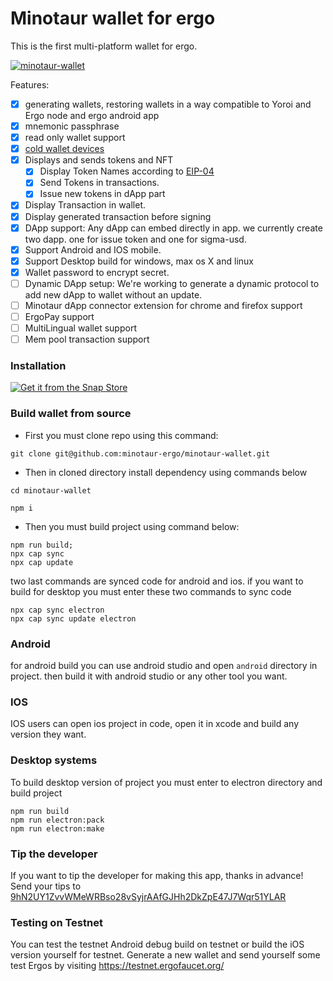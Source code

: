 # Minotaur wallet for ergo

This is the first multi-platform wallet for ergo.


[![minotaur-wallet](https://snapcraft.io/minotaur-wallet/badge.svg)](https://snapcraft.io/minotaur-wallet)

Features:

- [X] generating wallets, restoring wallets in a way compatible to Yoroi and Ergo node and ergo android app
- [X] mnemonic passphrase
- [X] read only wallet support
- [X] [cold wallet devices](https://github.com/ergoplatform/ergo-wallet-app/wiki/Cold-wallet)
- [X] Displays and sends tokens and NFT
  - [X] Display Token Names according to [EIP-04](https://github.com/ergoplatform/eips/blob/master/eip-0004.md)
  - [X] Send Tokens in transactions.
  - [X] Issue new tokens in dApp part
- [X] Display Transaction in wallet.
- [X] Display generated transaction before signing
- [X] DApp support: Any dApp can embed directly in app. we currently create two dapp. one for issue token and one for sigma-usd.
- [X] Support Android and IOS mobile.
- [X] Support Desktop build for windows, max os X and linux
- [X] Wallet password to encrypt secret.
- [ ] Dynamic DApp setup: We're working to generate a dynamic protocol to add new dApp to wallet without an update.
- [ ] Minotaur dApp connector extension for chrome and firefox support
- [ ] ErgoPay support
- [ ] MultiLingual wallet support
- [ ] Mem pool transaction support

[comment]: <> (You need at least Android 7 or iOS 13 to run Ergo Wallet.)

[comment]: <> (Visit the [Ergo Discord]&#40;https://discord.gg/kj7s7nb&#41; to give feedback.)

### Installation

[![Get it from the Snap Store](https://snapcraft.io/static/images/badges/en/snap-store-black.svg)](https://snapcraft.io/minotaur-wallet)

### Build wallet from source

* First you must clone repo using this command:

```
git clone git@github.com:minotaur-ergo/minotaur-wallet.git
```

* Then in cloned directory install dependency using commands below

```
cd minotaur-wallet

npm i
```
 * Then you must build project using command below:

```
npm run build;
npx cap sync
npx cap update
```

two last commands are synced code for android and ios. if you want to build for desktop you must enter these two commands to sync code

```
npx cap sync electron
npx cap sync update electron
```

### Android

for android build you can use android studio and open `android` directory in project. then build it with android studio or any other tool you want.


### IOS

IOS users can open ios project in code, open it in xcode and build any version they want.

### Desktop systems

To build desktop version of project you must enter to electron directory and build project

```
npm run build
npm run electron:pack
npm run electron:make
```


### Tip the developer

If you want to tip the developer for making this app, thanks in advance! Send your tips to
[9hN2UY1ZvvWMeWRBso28vSyjrAAfGJHh2DkZpE47J7Wqr51YLAR](https://explorer.ergoplatform.com/payment-request?address=9hpYEvB9PejeMVv9fBskWeWQdhLHNtwf79BY2jhpFQPcZbtNjaH&amount=0&description=)

### Testing on Testnet
You can test the testnet Android debug build on testnet or build the iOS version yourself for testnet. Generate a new wallet and send
yourself some test Ergos by visiting https://testnet.ergofaucet.org/
